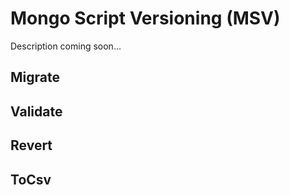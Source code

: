 # Mongo Script Versioning (MSV)
   Description coming soon...
## Migrate
    
## Validate
## Revert
## ToCsv